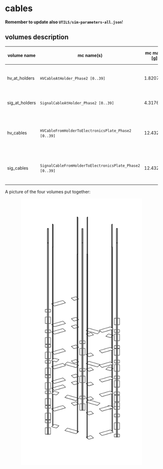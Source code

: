 # cables
**Remember to update also `UTILS/sim-parameters-all.json`**!

## volumes description

| volume name    | mc name(s)                                               | mc mass [g] | mc volume [cm^3] | density [g/cm^3] | volume description                                          |
| -------------- | -------------------------------------------------------- | ----------- | ---------------- | ---------------- | ----------------------------------------------------------- |
| hv_at_holders  | `HVCableAtHolder_Phase2 [0..39]`                         | 1.82070     | 1.19             | 1.53 (kapton)    | high voltage cable patch at holder plate                    |
| sig_at_holders | `SignalCableAtHolder_Phase2 [0..39]`                     | 4.31766     | 2.822            | 1.53 (kapton)    | signal cable patch at holder plate                          |
| hv_cables      | `HVCableFromHolderToElectronicsPlate_Phase2 [0..39]`     | 12.43250    | 8.125817         | 1.53 (kapton)    | high voltage cable body from holder up to electronics plate |
| sig_cables     | `SignalCableFromHolderToElectronicsPlate_Phase2 [0..39]` | 12.43250    | 8.125817         | 1.53 (kapton)    | signal cable body from holder up to electronics plate       |

A picture of the four volumes put together:
<p align="center">
  <img src="cables.png" width="400"/>
</p>
